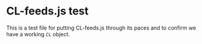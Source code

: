 
# CL-feeds.js test

This is a test file for putting CL-feeds.js through its paces and to confirm
we have a working `CL` object. 


<style>
#status {
    font-size: 1em;
}
</style>
<code><pre id="status"></pre></code>

<!-- START: test sequence for CL-feeds.js -->

<script src="CL-core.js"></script>
<script src="CL-feeds.js"></script>
<script>

(function (document, window) {
"use strict";
let cl = Object.assign({}, window.CL),
    status = document.getElementById("status");

function println(...s) {
    s.forEach(function(s) {
        console.log(s);
        status.append(s + "\n");
    });
}

/*
 * Run the following test sequences
 */
let func_cnt = 0;
    
println("\nRunning tests in a pipeline\n");

function testGetFeed(tests,err) {
    let self = this;

    println("Testing testGetFeed() ...");
    self.getFeed('https://feeds.library.caltech.edu/people/people_list.json', function(src, err) {
        let data = [];

        if (err !== "") {
            tests.errors++;
            println("FAILED: error", err, tests);
            self.nextCallbackFn(tests, err);
            return;
        }
        try {
            data = JSON.parse(src)
        } catch (e) {
            tests.errors++;
            println("Expected a JSON response, got", e);
            self.nextCallbackFn(tests, err);
            return;
        }
            
        if (Array.isArray(data) !== true) {
            tests.errors++;
            println("FAILED: error, expected an array, got", typeof data, JSON.stringify(data), tests);
            self.nextCallbackFn(tests, err);
            return;
        }
        if (data.length === 0) {
            tests.errors++;
            println("FAILED: error, expected a populated array, empty array", tests);
            self.nextCallbackFn(tests, err);
            return;
        }
        tests.success++;
        println("Testing testGetFeed() OK");
        self.nextCallbackFn(tests, err);
    });
}

function testSummary(tests, err) {
    let self = this;
    if (err !== "") {
        println("FAILED: error", err, tests);
        return;
    }
    println("Failures: " + tests.errors);
    println("Warnings: " + tests.warnings);
    println("Successful: " + tests.success + "/" + tests.count);
}

/* Run the rest of the tests in a pipeline */
let tests = {
        "success": 0,
        "warnings": 0,
        "errors": 0,
        "count": 0
    };
cl.pipeline(tests, "", 
    testGetFeed,
    testSummary);
}(document, window));

</script>

<!--   END: test sequence for CL-feeds.js -->
